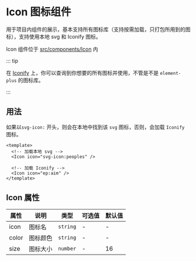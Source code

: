 # Icon 图标组件

用于项目内组件的展示，基本支持所有图标库（支持按需加载，只打包所用到的图标），支持使用本地 svg 和 Iconify 图标。

Icon 组件位于 [src/components/Icon](https://github.com/kailong321200875/vue-element-plus-admin/tree/master/src/components/Icon) 内

::: tip

在 [Iconify](https://iconify.design) 上，你可以查询到你想要的所有图标并使用，不管是不是 `element-plus` 的图标库。

:::

## 用法

如果以`svg-icon:` 开头，则会在本地中找到该 `svg` 图标，否则，会加载 `Iconify` 图标。

```vue
<template>
  <!-- 加载本地 svg -->
  <Icon icon="svg-icon:peoples" />
  
  <!-- 加载 Iconify -->
  <Icon icon="ep:aim" />
</template>

```

## Icon 属性

| 属性 | 说明 | 类型 | 可选值 | 默认值 |
| ---- | ---- | ---- | ---- | ---- |
| icon | 图标名 | `string` | - | - |
| color | 图标颜色 | `string` | - | - |
| size | 图标大小 | `number` | - | 16 |
